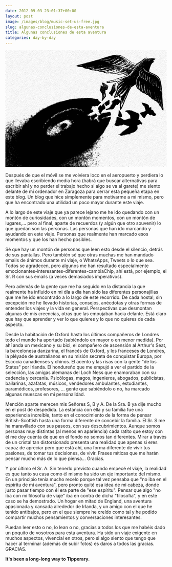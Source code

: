 ```yaml
---
date: 2012-09-03 23:01:37+00:00
layout: post
image: /images/blog/music-set-us-free.jpg
slug: algunas-conclusiones-de-esta-aventura
title: Algunas conclusiones de esta aventura
categories: day-by-day
---
```


[![Music Set Us Free](/images/blog/music-set-us-free.jpg)](/images/blog/music-set-us-free.jpg)

Después de que el móvil se me volviera loco en el aeropuerto y perdiera lo que llevaba escribiendo media hora (habrá que buscar alternativas para escribir ahí y no perder el trabajo hecho si algo se va al garete) me siento delante de mi ordenador en Zaragoza para cerrar esta pequeña etapa en este blog. Un blog que hice simplemente para motivarme a mí mismo, pero que ha encontrado una utilidad un poco mayor durante este viaje.

A lo largo de este viaje que ya parece lejano me he ido quedando con un montón de curiosidades, con un montón momentos, con un montón de lugares,... pero al final, aparte de recuerdos (y algún que otro souvenir) lo que quedan son las personas. Las personas que han ido marcando y ayudando en este viaje. Personas que realmente han marcado esos momentos y que los han hecho posibles.

Sé que hay un montón de personas que leen esto desde el silencio, detrás de sus pantallas. Pero también sé que otras muchas me han mandado emails de ánimos durante mi viaje, o WhatsApps, Tweets o lo que sea. Todos se agradecen, pero algunos me han resultado especialmente emocionantes-interesantes-diferentes-cambiaChip, ahí está, por ejemplo, el Sr. R con sus emails (a veces demasiados imperativos).

Pero además de la gente que me ha seguido en la distancia la que realmente ha influido en mi día a día han sido las diferentes personajillas que me he ido encontrado a lo largo de este recorrido. De cada hostal, sin excepción me he llevado historias, consejos, anécdotas y otras formas de entender los viajes y la vida en general. Perspectivas que desmontan algunas de mis creencias, otras que las empujaban hacia delante. Está claro que hay que aprender y ver lo que quieres y lo que no quieres de cada aspecto.

Desde la habitación de Oxford hasta los últimos compañeros de Londres todo el mundo ha aportado (sabiéndolo en mayor o en menor medida). Por ahí anda un mexicano y su bici, el compañero de ascensión al Arthur's Seat, la barcelonesa danzarina, el francés de Oxford, y los franceses de Londres, la pléyade de australianos en su misión secreta de conquistar Europa, por Escocia canadienses y chinos. El acento y las risas con la gente "de los States" por Irlanda. El hondureño que me empujó a ver el partido de la selección, las amigas alemanas del Loch Ness que enamoraban con su cadencia y cercanía. Psicólogas, magos, ingenieros, abogados, publicistas, bailarinas, azafatas, músicos, vendedores ambulantes, estudiantes, paramédicos, profesores, ... gente que sabiéndolo o no, ha marcado algunas muescas en mi personalidad.

Mención aparte merecen mis Señores S, B y A. De la Sra. B ya dije mucho en el post de despedida. La estancia con ella y su familia fue una experiencia increíble, tanto en el conocimiento de la forma de pensar British-Scottish hasta una forma diferente de concebir la familia. El Sr. S me ha maravillado con sus paseos, con sus descubrimientos. Aunque somos personas muy distintas (al menos en apariencia) cada ratito que estoy con él me doy cuenta de que en el fondo no somos tan diferentes. Mirar a través de un cristal tan distorsionado presenta una realidad que apenas si eres capaz de apreciar pero que está ahí, una forma diferente de vivir tus pasiones, de tomar tus decisiones, de vivir. Frases míticas que me harán pensar mucho más de lo que piensa... Gracias.

Y por último el Sr. A. Sin tenerlo previsto cuando empecé el viaje, la realidad es que tanto su casa como él mismo ha sido un eje importante del mismo. En un principio tenía mucho recelo porque tal vez pensaba que "no iba en el espíritu de mi aventura", pero pronto quité esa idea de mi cabeza, donde justo pasar tiempo con él era parte de "ese espíritu". Pensar que algo "no iba con mi filosofía de viaje" iba en contra de dicha "filosofía", y en este caso se ha demostrado. Un hogar en mitad de England, una aventura apasionada y cansada alrededor de Irlanda, y un amigo con el que he tenido antibajos, pero en el que siempre he creído como tal y he podido compartir muchos pensamientos y conversaciones interesantes.

Puedan leer esto o no, lo lean o no, gracias a todos los que me habéis dado un poquito de vosotros para esta aventura. Ha sido un viaje exigente en muchos aspectos, vivencial en otros, pero si algo siento que tengo que hacer al terminar (además de subir fotos) es daros a todos las gracias. GRACIAS.

**It's been a long-long way to Tipperary.**
